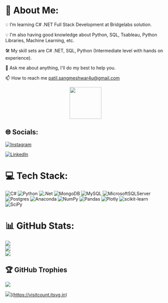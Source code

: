 
# 💫 About Me:

💡 I’m learning C# .NET Full Stack Development at Bridgelabs solution.

💡 I'm also having good knowledge about Python, SQL, Tsableau, Python Libraries, Machine Learning, etc.

🛠 My skill sets are C# .NET, SQL, Python (Intermediate level with hands on experience).

💬 Ask me about anything, I'll do my best to help you.

📫 How to reach me patil.sangmeshwar4u@gmail.com

<div id="header" align="center">
  <img src="https://media.giphy.com/media/M9gbBd9nbDrOTu1Mqx/giphy.gif" width="100"/>
</div>


## 🌐 Socials:
[![Instagram](https://img.shields.io/badge/Instagram-%23E4405F.svg?logo=Instagram&logoColor=white)](https://instagram.com/mr_sangmeshwar_96) 

[![LinkedIn](https://img.shields.io/badge/LinkedIn-%230077B5.svg?logo=linkedin&logoColor=white)](https://www.linkedin.com/in/sangmeshwar96/) 

# 💻 Tech Stack:
![C#](https://img.shields.io/badge/c%23-%23239120.svg?style=for-the-badge&logo=c-sharp&logoColor=white) ![Python](https://img.shields.io/badge/python-3670A0?style=for-the-badge&logo=python&logoColor=ffdd54) ![.Net](https://img.shields.io/badge/.NET-5C2D91?style=for-the-badge&logo=.net&logoColor=white) ![MongoDB](https://img.shields.io/badge/MongoDB-%234ea94b.svg?style=for-the-badge&logo=mongodb&logoColor=white) ![MySQL](https://img.shields.io/badge/mysql-%2300f.svg?style=for-the-badge&logo=mysql&logoColor=white) ![MicrosoftSQLServer](https://img.shields.io/badge/Microsoft%20SQL%20Sever-CC2927?style=for-the-badge&logo=microsoft%20sql%20server&logoColor=white) ![Postgres](https://img.shields.io/badge/postgres-%23316192.svg?style=for-the-badge&logo=postgresql&logoColor=white) ![Anaconda](https://img.shields.io/badge/Anaconda-%2344A833.svg?style=for-the-badge&logo=anaconda&logoColor=white) ![NumPy](https://img.shields.io/badge/numpy-%23013243.svg?style=for-the-badge&logo=numpy&logoColor=white) ![Pandas](https://img.shields.io/badge/pandas-%23150458.svg?style=for-the-badge&logo=pandas&logoColor=white) ![Plotly](https://img.shields.io/badge/Plotly-%233F4F75.svg?style=for-the-badge&logo=plotly&logoColor=white) ![scikit-learn](https://img.shields.io/badge/scikit--learn-%23F7931E.svg?style=for-the-badge&logo=scikit-learn&logoColor=white) ![SciPy](https://img.shields.io/badge/SciPy-%230C55A5.svg?style=for-the-badge&logo=scipy&logoColor=%white)
# 📊 GitHub Stats:
![](https://github-readme-stats.vercel.app/api?username=Sangmeshwar96&theme=default&hide_border=false&include_all_commits=false&count_private=false)<br/>
![](https://github-readme-streak-stats.herokuapp.com/?user=Sangmeshwar96&theme=default&hide_border=false)<br/>
![](https://github-readme-stats.vercel.app/api/top-langs/?username=Sangmeshwar96&theme=default&hide_border=false&include_all_commits=false&count_private=false&layout=compact)

## 🏆 GitHub Trophies
![](https://github-profile-trophy.vercel.app/?username=Sangmeshwar96&theme=onedark&no-frame=false&no-bg=false&margin-w=4)



![](https://visitcount.itsvg.in/api?id=Sangmeshwar96&icon=5&color=0)](https://visitcount.itsvg.in)



